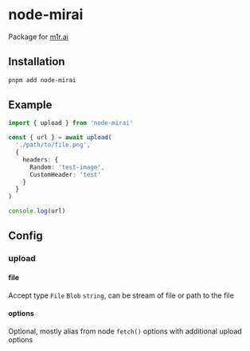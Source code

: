 # node-mirai

Package for [m1r.ai](https://up.m1r.ai)

## Installation

```bash
pnpm add node-mirai
```

## Example

```typescript
import { upload } from 'node-mirai'

const { url } = await upload(
  './path/to/file.png', 
  { 
    headers: { 
      Random: 'test-image', 
      CustomHeader: 'test' 
    } 
  }
)

console.log(url)
```

## Config

### upload

#### file

Accept type `File` `Blob` `string`, can be stream of file or path to the file

#### options

Optional, mostly alias from node `fetch()` options with additional upload options
